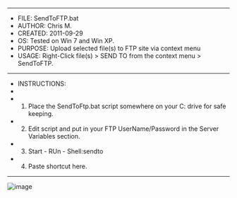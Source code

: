 **************************************************************************************
* FILE:         SendToFTP.bat
* AUTHOR:       Chris M.
* CREATED:      2011-09-29
* OS:	         Tested on Win 7 and Win XP.
* PURPOSE:      Upload selected file(s) to FTP site via context menu
* USAGE:        Right-Click file(s) > SEND TO from the context menu > SendToFTP.
**************************************************************************************
* INSTRUCTIONS:
*
* 1. Place the SendToFtp.bat script somewhere on your C: drive for safe keeping.
* 2. Edit script and put in your FTP UserName/Password in the Server Variables section.
* 3. Start - RUn - Shell:sendto
* 4. Paste shortcut here.
 **************************************************************************************

![image](https://github.com/user-attachments/assets/f9a0b7f6-0ebd-4e2f-a8c4-a2ba8c31eb89)
